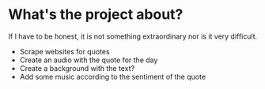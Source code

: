 # What's the project about?
If I have to be honest, it is not something extraordinary nor is it very difficult.

- Scrape websites for quotes
- Create an audio with the quote for the day
- Create a background with the text?
- Add some music according to the sentiment of the quote
